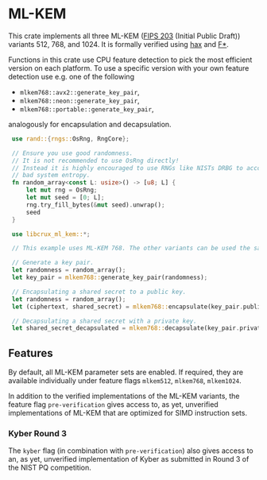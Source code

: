 <!--
SPDX-FileCopyrightText: 2024 Cryspen Sarl <info@cryspen.com>

SPDX-License-Identifier: Apache-2.0
-->

# ML-KEM

This crate implements all three ML-KEM ([FIPS 203](https://csrc.nist.gov/pubs/fips/203/ipd) (Initial Public Draft)) variants 512, 768, and 1024. It is
formally verified using [hax](https://cryspen.com/hax) and
 [F*](https://fstar-lang.org).

Functions in this crate use CPU feature detection to pick the most efficient version
on each platform. To use a specific version with your own feature detection
use e.g. one of the following
- `mlkem768::avx2::generate_key_pair`,
- `mlkem768::neon::generate_key_pair`,
- `mlkem768::portable::generate_key_pair`,

analogously for encapsulation and decapsulation.

```Rust
 use rand::{rngs::OsRng, RngCore};

 // Ensure you use good randomness.
 // It is not recommended to use OsRng directly!
 // Instead it is highly encouraged to use RNGs like NISTs DRBG to account for
 // bad system entropy.
 fn random_array<const L: usize>() -> [u8; L] {
     let mut rng = OsRng;
     let mut seed = [0; L];
     rng.try_fill_bytes(&mut seed).unwrap();
     seed
 }

 use libcrux_ml_kem::*;

 // This example uses ML-KEM 768. The other variants can be used the same way.

 // Generate a key pair.
 let randomness = random_array();
 let key_pair = mlkem768::generate_key_pair(randomness);

 // Encapsulating a shared secret to a public key.
 let randomness = random_array();
 let (ciphertext, shared_secret) = mlkem768::encapsulate(key_pair.public_key(), randomness);

 // Decapsulating a shared secret with a private key.
 let shared_secret_decapsulated = mlkem768::decapsulate(key_pair.private_key(), &ciphertext);
```


## Features

By default, all ML-KEM parameter sets are enabled. If required, they are
available individually under feature flags `mlkem512`, `mlkem768`,
`mlkem1024`.

In addition to the verified implementations of the ML-KEM variants, the
feature flag `pre-verification` gives access to, as yet, unverified
implementations of ML-KEM that are optimized for SIMD instruction sets.

### Kyber Round 3
The `kyber` flag (in combination with `pre-verification`) also gives access
to an, as yet, unverified implementation of Kyber as submitted in Round 3 of
the NIST PQ competition.

